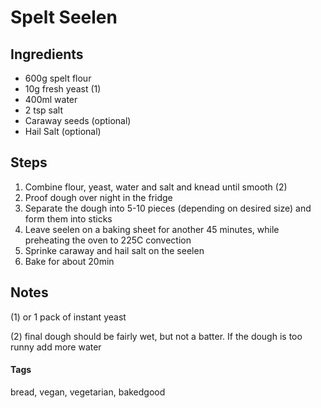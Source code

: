 # Spelt Seelen

## Ingredients 

* 600g spelt flour 
* 10g fresh yeast (1)
* 400ml water
* 2 tsp salt
* Caraway seeds (optional)
* Hail Salt (optional)

## Steps 

1. Combine flour, yeast, water and salt and knead until smooth (2)
2. Proof dough over night in the fridge
3. Separate the dough into 5-10 pieces (depending on desired size) and form them into sticks
4. Leave seelen on a baking sheet for another 45 minutes, while preheating the oven to 225C convection
5. Sprinke caraway and hail salt on the seelen
6. Bake for about 20min

## Notes 

(1) or 1 pack of instant yeast

(2) final dough should be fairly wet, but not a batter.
If the dough is too runny add more water

#### Tags
bread, vegan, vegetarian, bakedgood

